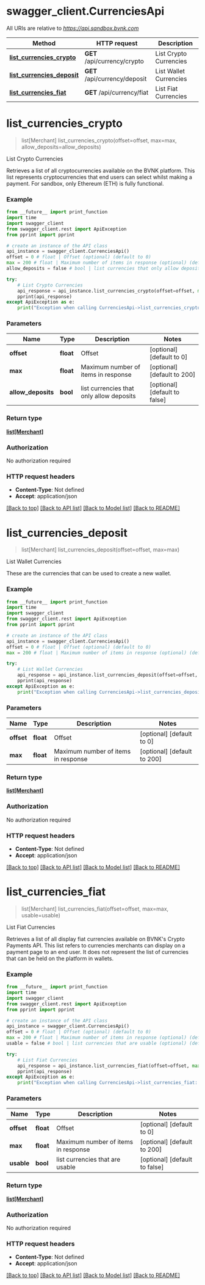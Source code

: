 # swagger_client.CurrenciesApi

All URIs are relative to *https://api.sandbox.bvnk.com*

Method | HTTP request | Description
------------- | ------------- | -------------
[**list_currencies_crypto**](CurrenciesApi.md#list_currencies_crypto) | **GET** /api/currency/crypto | List Crypto Currencies
[**list_currencies_deposit**](CurrenciesApi.md#list_currencies_deposit) | **GET** /api/currency/deposit | List Wallet Currencies
[**list_currencies_fiat**](CurrenciesApi.md#list_currencies_fiat) | **GET** /api/currency/fiat | List Fiat Currencies

# **list_currencies_crypto**
> list[Merchant] list_currencies_crypto(offset=offset, max=max, allow_deposits=allow_deposits)

List Crypto Currencies

Retrieves a list of all cryptocurrencies available on the BVNK platform. This list represents cryptocurrencies that end users can select whilst making a payment.  For sandbox, only Ethereum (ETH) is fully functional.

### Example
```python
from __future__ import print_function
import time
import swagger_client
from swagger_client.rest import ApiException
from pprint import pprint

# create an instance of the API class
api_instance = swagger_client.CurrenciesApi()
offset = 0 # float | Offset (optional) (default to 0)
max = 200 # float | Maximum number of items in response (optional) (default to 200)
allow_deposits = false # bool | list currencies that only allow deposits (optional) (default to false)

try:
    # List Crypto Currencies
    api_response = api_instance.list_currencies_crypto(offset=offset, max=max, allow_deposits=allow_deposits)
    pprint(api_response)
except ApiException as e:
    print("Exception when calling CurrenciesApi->list_currencies_crypto: %s\n" % e)
```

### Parameters

Name | Type | Description  | Notes
------------- | ------------- | ------------- | -------------
 **offset** | **float**| Offset | [optional] [default to 0]
 **max** | **float**| Maximum number of items in response | [optional] [default to 200]
 **allow_deposits** | **bool**| list currencies that only allow deposits | [optional] [default to false]

### Return type

[**list[Merchant]**](Merchant.md)

### Authorization

No authorization required

### HTTP request headers

 - **Content-Type**: Not defined
 - **Accept**: application/json

[[Back to top]](#) [[Back to API list]](../README.md#documentation-for-api-endpoints) [[Back to Model list]](../README.md#documentation-for-models) [[Back to README]](../README.md)

# **list_currencies_deposit**
> list[Merchant] list_currencies_deposit(offset=offset, max=max)

List Wallet Currencies

These are the currencies that can be used to create a new wallet.

### Example
```python
from __future__ import print_function
import time
import swagger_client
from swagger_client.rest import ApiException
from pprint import pprint

# create an instance of the API class
api_instance = swagger_client.CurrenciesApi()
offset = 0 # float | Offset (optional) (default to 0)
max = 200 # float | Maximum number of items in response (optional) (default to 200)

try:
    # List Wallet Currencies
    api_response = api_instance.list_currencies_deposit(offset=offset, max=max)
    pprint(api_response)
except ApiException as e:
    print("Exception when calling CurrenciesApi->list_currencies_deposit: %s\n" % e)
```

### Parameters

Name | Type | Description  | Notes
------------- | ------------- | ------------- | -------------
 **offset** | **float**| Offset | [optional] [default to 0]
 **max** | **float**| Maximum number of items in response | [optional] [default to 200]

### Return type

[**list[Merchant]**](Merchant.md)

### Authorization

No authorization required

### HTTP request headers

 - **Content-Type**: Not defined
 - **Accept**: application/json

[[Back to top]](#) [[Back to API list]](../README.md#documentation-for-api-endpoints) [[Back to Model list]](../README.md#documentation-for-models) [[Back to README]](../README.md)

# **list_currencies_fiat**
> list[Merchant] list_currencies_fiat(offset=offset, max=max, usable=usable)

List Fiat Currencies

Retrieves a list of all display fiat currencies available on BVNK's Crypto Payments API. This list refers to currencies merchants can display on a payment page to an end user. It does not represent the list of currencies that can be held on the platform in wallets.

### Example
```python
from __future__ import print_function
import time
import swagger_client
from swagger_client.rest import ApiException
from pprint import pprint

# create an instance of the API class
api_instance = swagger_client.CurrenciesApi()
offset = 0 # float | Offset (optional) (default to 0)
max = 200 # float | Maximum number of items in response (optional) (default to 200)
usable = false # bool | list currencies that are usable (optional) (default to false)

try:
    # List Fiat Currencies
    api_response = api_instance.list_currencies_fiat(offset=offset, max=max, usable=usable)
    pprint(api_response)
except ApiException as e:
    print("Exception when calling CurrenciesApi->list_currencies_fiat: %s\n" % e)
```

### Parameters

Name | Type | Description  | Notes
------------- | ------------- | ------------- | -------------
 **offset** | **float**| Offset | [optional] [default to 0]
 **max** | **float**| Maximum number of items in response | [optional] [default to 200]
 **usable** | **bool**| list currencies that are usable | [optional] [default to false]

### Return type

[**list[Merchant]**](Merchant.md)

### Authorization

No authorization required

### HTTP request headers

 - **Content-Type**: Not defined
 - **Accept**: application/json

[[Back to top]](#) [[Back to API list]](../README.md#documentation-for-api-endpoints) [[Back to Model list]](../README.md#documentation-for-models) [[Back to README]](../README.md)

